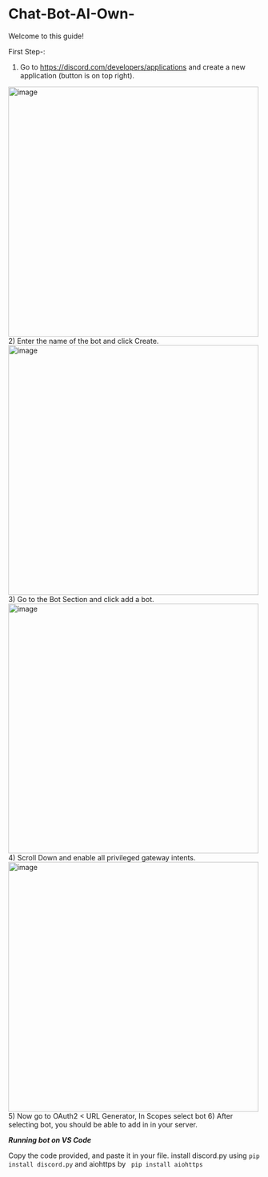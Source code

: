 # Chat-Bot-AI-Own-
Welcome to this guide!

First Step-:

1) Go to https://discord.com/developers/applications and create a new application (button is on top right).
<img width="500" alt="image" src="https://user-images.githubusercontent.com/76993080/171371472-1d37b4fa-3891-4a9b-8146-79095ac9db7c.png">
2) Enter the name of the bot and click Create.
<img width="500" alt="image" src="https://user-images.githubusercontent.com/76993080/171372230-12237221-1b8a-48d3-8234-6329befab00d.png">
3) Go to the Bot Section and click add a bot.
<img width="500" alt="image" src="https://user-images.githubusercontent.com/76993080/171372601-6e2d5210-bf8f-4764-b978-ace8e5a5f446.png">
4) Scroll Down and enable all privileged gateway intents.
<img width="500" alt="image" src="https://user-images.githubusercontent.com/76993080/171373262-188510a2-30c3-4af6-89b9-0422fb1b6c7d.png">
5) Now go to OAuth2 < URL Generator, In Scopes select bot
6) After selecting bot, you should be able to add in in your server.

***Running bot on VS Code***

Copy the code provided, and paste it in your file.
install discord.py using ``` pip install discord.py ``` and aiohttps by ``` pip install aiohttps```








